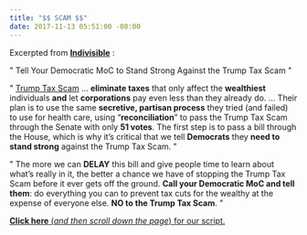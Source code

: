 ```yaml
---
title: "$$ SCAM $$"
date: 2017-11-13 05:51:00 -08:00
---
```


Excerpted from [**Indivisible**](https://www.indivisible.org/) :

"  Tell Your Democratic MoC to Stand Strong Against the Trump Tax Scam "

"  [Trump Tax Scam](http://www.factcheck.org/2017/09/trumps-tax-plan-rich/) ... **eliminate taxes** that only affect the **wealthiest** individuals **and** let **corporations** pay even less than they already do. ... Their plan is to use the same **secretive, partisan process** they tried (and failed) to use for health care, using “**reconciliation**” to pass the Trump Tax Scam through the Senate with only **51 votes**.  The first step is to pass a bill through the House, which is why it’s critical that we tell **Democrats** they **need to stand strong** against the Trump Tax Scam. "

"  The more we can **DELAY** this bill and give people time to learn about what’s really in it, the better a chance we have of stopping the Trump Tax Scam before it ever gets off the ground. **Call your Democratic MoC and tell them**: do everything you can to prevent tax cuts for the wealthy at the expense of everyone else. **NO to the Trump Tax Scam**.  "

[**Click here** (*and then scroll down the page*) for our script.](https://www.trumptaxscam.org/democrat-call-script-to-stop-the-trump-tax-scam/)